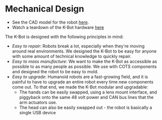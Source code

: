 # Mechanical Design

- See the CAD model for the robot [here](https://cad.onshape.com/documents/90b40c2121cf1461a5311bf0/w/c096d987991abf6335af57b6/e/1b575bb422268d4a5f73218a).
- Watch a teardown of the K-Bot hardware [here](https://www.youtube.com/watch?v=qhZi9rtdEKg)

The K-Bot is designed with the following principles in mind:

- _Easy to repair_: Robots break a lot, especially when they're moving around real environments. We designed the K-Bot to be easy for anyone with some amount of technical knowledge to quickly repair.
- _Easy to mass manufacture_: We want to make the K-Bot as accessible as possible to as many people as possible. We use with COTS components and designed the robot to be easy to mold.
- _Easy to upgrade_: Humanoid robots are a fast-growing field, and it is painful to have to upgrade an entire robot every time new components come out. To that end, we made the K-Bot modular and upgradable:
  - The hands can be easily swapped, using a lens mount interface, and piggyback onto the same 48 volt power and CAN bus lines that the arm actuators use.
  - The head can also be easily swapped out - the robot is basically a single USB device
